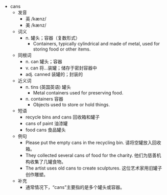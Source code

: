 - cans
  - 发音
    - 英 /kænz/
    - 美 /kænz/
  - 词义
    - n. 罐头；容器（复数形式）
      - Containers, typically cylindrical and made of metal, used for storing food or other items.
  - 同根词
    - n. can 罐头；容器
    - v. can 将...装罐；储存于密封容器中
    - adj. canned 装罐的；封装的
  - 近义词
    - n. tins (英国英语) 罐头
      - Metal containers used for preserving food.
    - n. containers 容器
      - Objects used to store or hold things.
  - 短语
    - recycle bins and cans 回收箱和罐子
    - cans of paint 油漆罐
    - food cans 食品罐头
  - 例句
    - Please put the empty cans in the recycling bin. 请将空罐放入回收箱。
    - They collected several cans of food for the charity. 他们为慈善机构收集了几罐食物。
    - The artist uses old cans to create sculptures. 这位艺术家用旧罐子创作雕塑。
  - 补充
    - 通常情况下，“cans”主要指的是多个罐头或容器。
